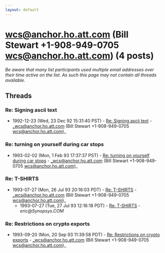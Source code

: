 ```yaml
---
layout: default
---
```


# wcs@anchor.ho.att.com (Bill Stewart +1-908-949-0705 wcs@anchor.ho.att.com) (4 posts)

_Be aware that many list participants used multiple email addresses over their time active on the list. As such this page may not contain all threads available._

## Threads

### Re: Signing ascii text
+ 1992-12-23 (Wed, 23 Dec 92 15:31:40 PST) - [Re: Signing ascii text](/archive/1992/12/a387c1945cfe9f535b4963568f1efa1822ba8b2d2599aea54f1cb27bf24fe1bd) - _wcs@anchor.ho.att.com (Bill Stewart +1-908-949-0705 wcs@anchor.ho.att.com)_

### Re: turning on yourself during car stops
+ 1993-02-02 (Mon, 1 Feb 93 17:37:37 PST) - [Re: turning on yourself during car stops](/archive/1993/02/1854873f6274d646e0cc2b843bd50f4c53079891aed7af891f2f9abd1f076aca) - _wcs@anchor.ho.att.com (Bill Stewart +1-908-949-0705 wcs@anchor.ho.att.com)_

### Re:  T-SHIRTS
+ 1993-07-27 (Mon, 26 Jul 93 20:16:03 PDT) - [Re:  T-SHIRTS](/archive/1993/07/48a0fdb8f44d42131665ff0b5673a6d30c3c0bd196d0083995a5453bb8e1843a) - _wcs@anchor.ho.att.com (Bill Stewart +1-908-949-0705 wcs@anchor.ho.att.com)_
  + 1993-07-27 (Tue, 27 Jul 93 12:16:18 PDT) - [Re: T-SHIRTS](/archive/1993/07/c8fef70a1b82f37ceb54ecd1fea973f474df372a569b223745c1591e6f43960f) - _eric@Synopsys.COM_

### Re: Restrictions on crypto exports
+ 1993-09-20 (Mon, 20 Sep 93 11:39:58 PDT) - [Re: Restrictions on crypto exports](/archive/1993/09/1ac4dccc91ad6a9babede8c597c48a247d1372b1a6e4d98ee966e06cbcb7b2be) - _wcs@anchor.ho.att.com (Bill Stewart +1-908-949-0705 wcs@anchor.ho.att.com)_

